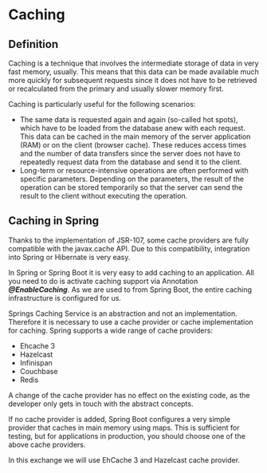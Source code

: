 # Caching

## Definition

Caching is a technique that involves the intermediate storage of data in very fast memory, usually.
This means that this data can be made available much more quickly for subsequent requests
since it does not have to be retrieved or recalculated from the primary and usually slower memory first.

Caching is particularly useful for the following scenarios:
- The same data is requested again and again (so-called hot spots), which have to be loaded from the database anew with each request. This data can be cached in the main memory of the server application (RAM) or on the client (browser cache). These reduces access times and the number of data transfers since the server does not have to repeatedly request data from the database and send it to the client.
- Long-term or resource-intensive operations are often performed with specific parameters. Depending on the parameters, the result of the operation can be stored temporarily so that the server can send the result to the client without executing the operation.

## Caching in Spring
Thanks to the implementation of JSR-107, some cache providers are fully compatible with the javax.cache API. Due to this compatibility, integration into Spring or Hibernate is very easy.

In Spring or Spring Boot it is very easy to add caching to an application. All you need to do is activate caching support via Annotation ***@EnableCaching***. As we are used to from Spring Boot, the entire caching infrastructure is configured for us.

Springs Caching Service is an abstraction and not an implementation. Therefore it is necessary to use a cache provider or cache implementation for caching. Spring supports a wide range of cache providers:
- Ehcache 3
- Hazelcast
- Infinispan
- Couchbase
- Redis

A change of the cache provider has no effect on the existing code, as the developer only gets in touch with the abstract concepts.

If no cache provider is added, Spring Boot configures a very simple provider that caches in main memory using maps. This is sufficient for testing, but for applications in production, you should choose one of the above cache providers.

In this exchange we will use EhCache 3 and Hazelcast cache provider.
